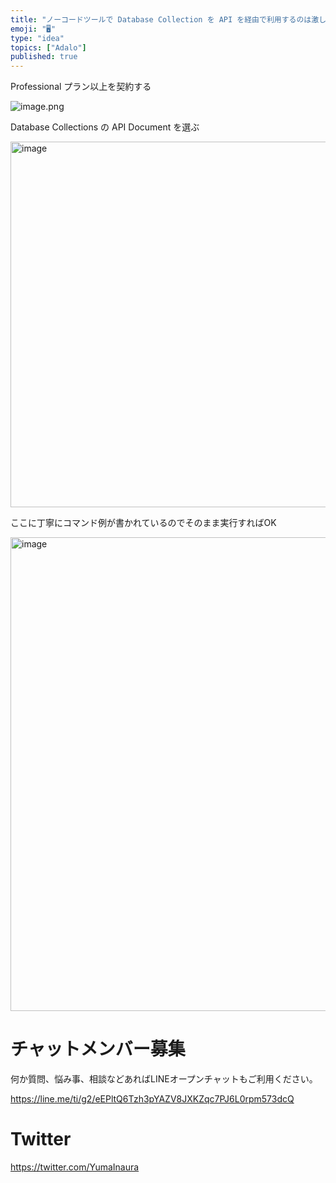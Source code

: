 ```yaml
---
title: "ノーコードツールで Database Collection を API を経由で利用するのは激しく簡単"
emoji: "🖥"
type: "idea"
topics: ["Adalo"]
published: true
---
```


Professional プラン以上を契約する

![image.png](https://qiita-image-store.s3.ap-northeast-1.amazonaws.com/0/89618/9e79d20d-01dd-011e-45bd-617392c8e662.png)


Database Collections の API Document を選ぶ

<img width="585" alt="image" src="https://user-images.githubusercontent.com/13635059/201007362-fe123e38-3ee4-4688-a8c0-ba1037595dc9.png">

ここに丁寧にコマンド例が書かれているのでそのまま実行すればOK


<img width="758" alt="image" src="https://user-images.githubusercontent.com/13635059/201007539-695d5b33-e0b7-4473-9690-4ad9a8c0832b.png">


# チャットメンバー募集


何か質問、悩み事、相談などあればLINEオープンチャットもご利用ください。

https://line.me/ti/g2/eEPltQ6Tzh3pYAZV8JXKZqc7PJ6L0rpm573dcQ


# Twitter

https://twitter.com/YumaInaura

